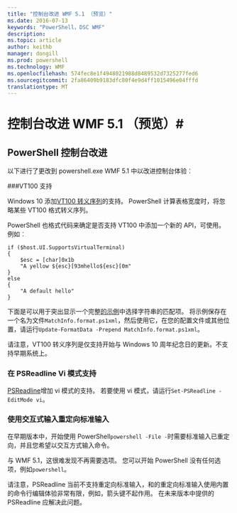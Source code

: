 ```yaml
---
title: "控制台改进 WMF 5.1 （预览）"
ms.date: 2016-07-13
keywords: "PowerShell，DSC WMF"
description: 
ms.topic: article
author: keithb
manager: dongill
ms.prod: powershell
ms.technology: WMF
ms.openlocfilehash: 574fec8e1f4948021988d8489532d7325277fed6
ms.sourcegitcommit: 2fa86409b9183dfc80f4e9d4ff1015496e04fffd
translationtype: MT
---
```

# 控制台改进 WMF 5.1 （预览）#

## PowerShell 控制台改进

以下进行了更改到 powershell.exe WMF 5.1 中以改进控制台体验︰

###VT100 支持

Windows 10 添加[VT100 转义序列](https://msdn.microsoft.com/en-us/library/windows/desktop/mt638032(v=vs.85).aspx)的支持。
PowerShell 计算表格宽度时，将忽略某些 VT100 格式转义序列。

PowerShell 也格式代码来确定是否支持 VT100 中添加一个新的 API，可使用。 例如︰

```
if ($host.UI.SupportsVirtualTerminal)
{
    $esc = [char]0x1b
    "A yellow ${esc}[93mhello${esc}[0m"
}
else
{
    "A default hello"
}
```
下面是可以用于突出显示一个完整[的示例](https://gist.github.com/lzybkr/dcb973dccd54900b67783c48083c28f7)中选择字符串的匹配项。
将示例保存在一个名为文件`MatchInfo.format.ps1xml`，然后使用它，在您的配置文件或其他位置，请运行`Update-FormatData -Prepend MatchInfo.format.ps1xml`。

请注意，VT100 转义序列是仅支持开始与 Windows 10 周年纪念日的更新。不支持早期系统上。   

### 在 PSReadline Vi 模式支持

[PSReadline](https://github.com/lzybkr/PSReadLine)增加 vi 模式的支持。 若要使用 vi 模式，请运行`Set-PSReadline -EditMode vi`。

### 使用交互式输入重定向标准输入 

在早期版本中，开始使用 PowerShell`powershell -File -`时需要标准输入已重定向，并且您希望以交互方式输入命令。

与 WMF 5.1，这很难发现不再需要选项。 您可以开始 PowerShell 没有任何选项，例如`powershell`。

请注意，PSReadline 当前不支持重定向标准输入，和的重定向标准输入使用内置的命令行编辑体验非常有限，例如，箭头键不起作用。 在未来版本中提供的 PSReadline 应解决此问题。   
